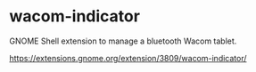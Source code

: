 # wacom-indicator
GNOME Shell extension to manage a bluetooth Wacom tablet.

https://extensions.gnome.org/extension/3809/wacom-indicator/
